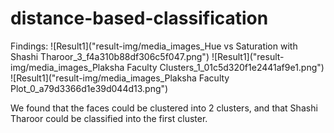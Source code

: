 # distance-based-classification

Findings:
![Result1]("result-img/media_images_Hue vs Saturation with Shashi Tharoor_3_f4a310b88df306c5f047.png")
![Result1]("result-img/media_images_Plaksha Faculty Clusters_1_01c5d320f1e2441af9e1.png")
![Result1]("result-img/media_images_Plaksha Faculty Plot_0_a79d3366d1e39d044d13.png")

We found that the faces could be clustered into 2 clusters, and that Shashi Tharoor could be classified into the first cluster.